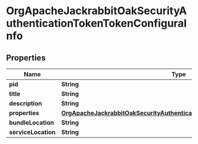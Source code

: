 

# OrgApacheJackrabbitOakSecurityAuthenticationTokenTokenConfiguraInfo

## Properties

Name | Type | Description | Notes
------------ | ------------- | ------------- | -------------
**pid** | **String** |  |  [optional]
**title** | **String** |  |  [optional]
**description** | **String** |  |  [optional]
**properties** | [**OrgApacheJackrabbitOakSecurityAuthenticationTokenTokenConfiguraProperties**](OrgApacheJackrabbitOakSecurityAuthenticationTokenTokenConfiguraProperties.md) |  |  [optional]
**bundleLocation** | **String** |  |  [optional]
**serviceLocation** | **String** |  |  [optional]



